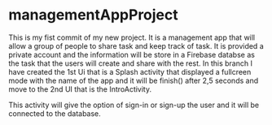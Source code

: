 # managementAppProject

This is my fist commit of my new project. It is a management app that will allow a group of people to share task and keep track of task. It is provided a private
account and the information will be store in a Firebase databse as the task that the users will create and share with the rest. In this branch I have created the
1st Ui that is a Splash activity that displayed a fullcreen mode with the name of the app and it will be finish() after 2,5 seconds and move to the 2nd UI that is 
the IntroActivity.  

This activity will give the option of sign-in or sign-up the user and it will be connected to the database.

